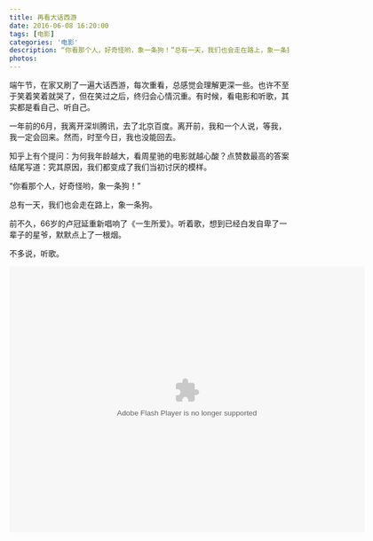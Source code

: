 ```yaml
---
title: 再看大话西游
date: 2016-06-08 16:20:00
tags: [电影]
categories: '电影'
description: “你看那个人，好奇怪哟，象一条狗！”总有一天，我们也会走在路上，象一条狗。
photos:
---
```

端午节，在家又刷了一遍大话西游，每次重看，总感觉会理解更深一些。也许不至于笑着笑着就哭了，但在笑过之后，终归会心情沉重。有时候，看电影和听歌，其实都是看自己、听自己。

一年前的6月，我离开深圳腾讯，去了北京百度。离开前，我和一个人说，等我，我一定会回来。然而，时至今日，我也没能回去。

知乎上有个提问：为何我年龄越大，看周星驰的电影就越心酸？点赞数最高的答案结尾写道：究其原因，我们都变成了我们当初讨厌的模样。

“你看那个人，好奇怪哟，象一条狗！” 

总有一天，我们也会走在路上，象一条狗。

前不久，66岁的卢冠延重新唱响了《一生所爱》。听着歌，想到已经白发自卑了一辈子的星爷，默默点上了一根烟。

不多说，听歌。

<div style="text-align: center;">
<embed src="http://static.video.qq.com/TPout.swf?vid=k0199hnmf8m&auto=0" allowFullScreen="true" quality="high" width="640" height="480" align="middle" allowScriptAccess="always" type="application/x-shockwave-flash">
</div>